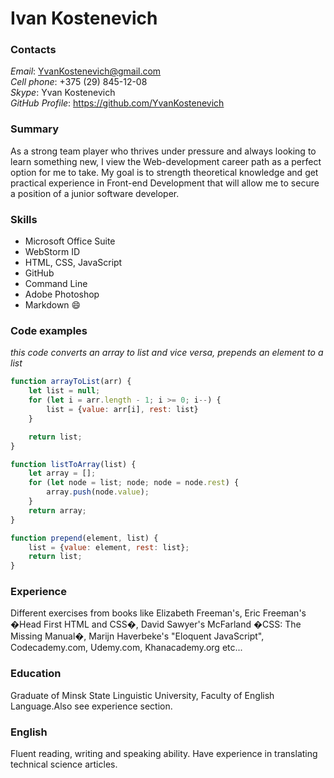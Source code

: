 # **Ivan Kostenevich**


### Contacts  


_Email_: YvanKostenevich@gmail.com  
_Cell phone_: +375 (29) 845-12-08  
_Skype_: Yvan Kostenevich  
_GitHub Profile_: https://github.com/YvanKostenevich  


### Summary  


As a strong team player who thrives under pressure
and always  looking to learn something new, I view
the Web-development career path as a perfect option
for me to take.
My goal is to strength theoretical knowledge
and get practical experience in Front-end
Development that will allow me to secure
a position of a junior software developer.


### Skills  


* Microsoft Office Suite 
* WebStorm ID
* HTML, CSS, JavaScript
* GitHub
* Command Line
* Adobe Photoshop
* Markdown :smile:


### Code examples


*this code converts an array to list and vice versa,
prepends an element to a list*



```javascript
function arrayToList(arr) {
    let list = null;
    for (let i = arr.length - 1; i >= 0; i--) {
        list = {value: arr[i], rest: list}
    }

    return list;
}

function listToArray(list) {
    let array = [];
    for (let node = list; node; node = node.rest) {
        array.push(node.value);
    }
    return array;
}

function prepend(element, list) {
    list = {value: element, rest: list};
    return list;
}
```

### Experience  


Different exercises from books like Elizabeth
Freeman's, Eric Freeman's �Head First HTML and CSS�,
David Sawyer's McFarland �CSS: The Missing Manual�,
Marijn Haverbeke's "Eloquent JavaScript", Codecademy.com,
Udemy.com, Khanacademy.org etc...


### Education  


Graduate of Minsk State Linguistic University,
Faculty of English Language.Also see experience section.


### English  


Fluent reading, writing and speaking ability. Have experience
in translating technical science articles.